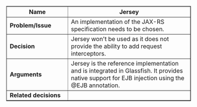 <table cellpadding='5' border='1' cellspacing='0' width='650'>
<blockquote><thead>
<blockquote><tr>
<blockquote><th width='150'> Name </th>
<th>Jersey</th>
</blockquote></tr>
</blockquote></thead>
<tbody>
<blockquote><tr>
<blockquote><td> <b>Problem/Issue</b> </td>
<td>An implementation of the JAX-RS specification needs to be chosen.</td>
</blockquote></tr>
<tr>
<blockquote><td> <b>Decision</b> </td>
<td>Jersey won't be used as it does not provide the ability to add request interceptors.</td>
</blockquote></tr>
<tr>
<blockquote><td> <b>Arguments</b> </td>
<td>Jersey is the reference implementation and is integrated in Glassfish. It provides native support for EJB injection using the @EJB annotation.</td>
</blockquote></tr>
<tr>
<blockquote><td> <b>Related decisions</b> </td>
<td></blockquote></blockquote></blockquote>

</td>
<blockquote></tr>
</blockquote><blockquote></tbody>
</table>